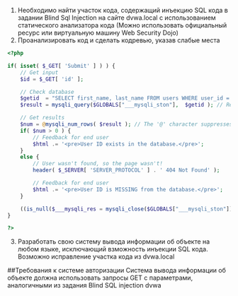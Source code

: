 1. Необходимо найти участок кода, содержащий инъекцию SQL кода в задании Blind Sql Injection на сайте dvwa.local с использованием статического анализатора кода (Можно использовать официальный ресурс или виртуальную машину Web Security Dojo)
2. Проанализировать код и сделать кодревью, указав слабые места

```php
<?php

if( isset( $_GET[ 'Submit' ] ) ) {
	// Get input
	$id = $_GET[ 'id' ];

	// Check database
	$getid  = "SELECT first_name, last_name FROM users WHERE user_id = '$id';";
	$result = mysqli_query($GLOBALS["___mysqli_ston"],  $getid ); // Removed 'or die' to suppress mysql errors

	// Get results
	$num = @mysqli_num_rows( $result ); // The '@' character suppresses errors
	if( $num > 0 ) {
		// Feedback for end user
		$html .= '<pre>User ID exists in the database.</pre>';
	}
	else {
		// User wasn't found, so the page wasn't!
		header( $_SERVER[ 'SERVER_PROTOCOL' ] . ' 404 Not Found' );

		// Feedback for end user
		$html .= '<pre>User ID is MISSING from the database.</pre>';
	}

	((is_null($___mysqli_res = mysqli_close($GLOBALS["___mysqli_ston"]))) ? false : $___mysqli_res);
}

?>
```

3. Разработать свою систему вывода информации об объекте на любом языке, исключающий взможность инъекции SQL кода. Возможно исправление участка кода из dvwa.local
    
##Требования к системе авторизации
Система вывода информации об объекте должна использовать запросы GET с параметрами, аналогичными из задания Blind SQL injection dvwa